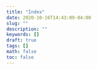```yaml
---
title: "Index"
date: 2020-10-16T14:43:09-04:00
slug: ""
description: ""
keywords: []
draft: true
tags: []
math: false
toc: false
---
```

